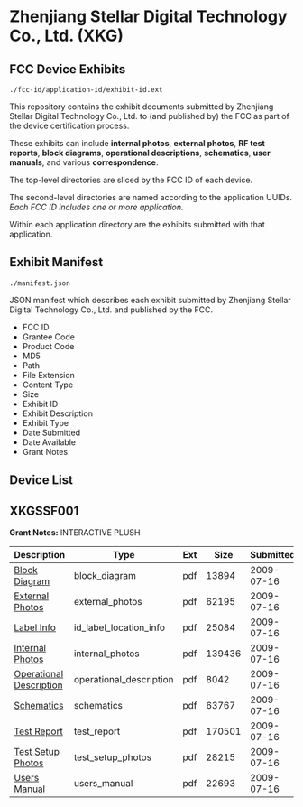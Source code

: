 # Zhenjiang Stellar Digital Technology Co., Ltd. (XKG)
## FCC Device Exhibits

```
./fcc-id/application-id/exhibit-id.ext
```

This repository contains the exhibit documents submitted by Zhenjiang Stellar Digital Technology Co., Ltd. to (and published by) the FCC as part of the device certification process.

These exhibits can include **internal photos**, **external photos**, **RF test reports**, **block diagrams**, **operational descriptions**, **schematics**, **user manuals**, and various **correspondence**.

The top-level directories are sliced by the FCC ID of each device.

The second-level directories are named according to the application UUIDs. *Each FCC ID includes one or more application.*

Within each application directory are the exhibits submitted with that application. 

## Exhibit Manifest

```
./manifest.json
```

JSON manifest which describes each exhibit submitted by Zhenjiang Stellar Digital Technology Co., Ltd. and published by the FCC.

- FCC ID
- Grantee Code
- Product Code
- MD5
- Path
- File Extension
- Content Type
- Size
- Exhibit ID
- Exhibit Description
- Exhibit Type
- Date Submitted
- Date Available
- Grant Notes

## Device List
## XKGSSF001
**Grant Notes:** INTERACTIVE PLUSH

| Description | Type | Ext | Size | Submitted | Available |
| ----------- | ---- | --- | ---- | --------- | --------- |
| [Block Diagram](XKGSSF001/f20532a13d0c7f3feda43d934ce732a7/1139481.pdf) | block_diagram | pdf | 13894 | 2009-07-16 | 2009-07-16 |
| [External Photos](XKGSSF001/f20532a13d0c7f3feda43d934ce732a7/1139483.pdf) | external_photos | pdf | 62195 | 2009-07-16 | 2009-07-16 |
| [Label Info](XKGSSF001/f20532a13d0c7f3feda43d934ce732a7/1139485.pdf) | id_label_location_info | pdf | 25084 | 2009-07-16 | 2009-07-16 |
| [Internal Photos](XKGSSF001/f20532a13d0c7f3feda43d934ce732a7/1139486.pdf) | internal_photos | pdf | 139436 | 2009-07-16 | 2009-07-16 |
| [Operational Description](XKGSSF001/f20532a13d0c7f3feda43d934ce732a7/1139482.pdf) | operational_description | pdf | 8042 | 2009-07-16 | 2009-07-16 |
| [Schematics](XKGSSF001/f20532a13d0c7f3feda43d934ce732a7/1139487.pdf) | schematics | pdf | 63767 | 2009-07-16 | 2009-07-16 |
| [Test Report](XKGSSF001/f20532a13d0c7f3feda43d934ce732a7/1139484.pdf) | test_report | pdf | 170501 | 2009-07-16 | 2009-07-16 |
| [Test Setup Photos](XKGSSF001/f20532a13d0c7f3feda43d934ce732a7/1139488.pdf) | test_setup_photos | pdf | 28215 | 2009-07-16 | 2009-07-16 |
| [Users Manual](XKGSSF001/f20532a13d0c7f3feda43d934ce732a7/1139489.pdf) | users_manual | pdf | 22693 | 2009-07-16 | 2009-07-16 |
